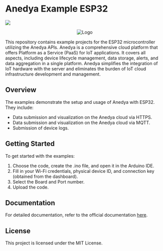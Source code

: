 # Anedya Example ESP32

[<img src="https://img.shields.io/badge/Anedya-Documentation-blue?link=https%3A%2F%2Fdocs.anedya.io">](https://docs.anedya.io)

<p align="center">
    <img src="https://encrypted-tbn0.gstatic.com/images?q=tbn:ANd9GcRmAlgiLhWiZb81tWYDrQ4ApVKXPyjuuN3XQMwgPJKJUhTmAVx5XOrkzZECCKgzl0i43g&usqp=CAU" alt="Logo">
</p>
This repository contains example projects for the ESP32 microcontroller utilizing the Anedya APIs. Anedya is a comprehensive cloud platform that offers Platform as a Service (PaaS) for IoT applications. It covers all aspects, including device lifecycle management, data storage, alerts, and data aggregation in a single platform. Anedya simplifies the integration of IoT hardware with the server and eliminates the burden of IoT cloud infrastructure development and management.

## Overview

The examples demonstrate the setup and usage of Anedya with ESP32. They include:

- Data submission and visualization on the Anedya cloud via HTTPS.
- Data submission and visualization on the Anedya cloud via MQTT.
- Submission of device logs.

## Getting Started

To get started with the examples:

1. Choose the code, create the .ino file, and open it in the Arduino IDE.
2. Fill in your Wi-Fi credentials, physical device ID, and connection key (obtained from the dashboard).
3. Select the Board and Port number.
4. Upload the code.

## Documentation

For detailed documentation, refer to the official documentation [here](https://docs.anedya.io/).

## License

This project is licensed under the MIT License.
